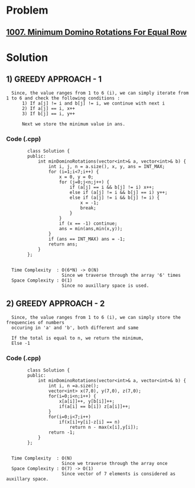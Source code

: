 # Problem

## [1007. Minimum Domino Rotations For Equal Row](https://leetcode.com/problems/minimum-domino-rotations-for-equal-row/)

 
# Solution 

## 1) GREEDY APPROACH - 1

      Since, the value ranges from 1 to 6 (i), we can simply iterate from 1 to 6 and check the following conditions :
          1) If a[j] != i and b[j] != i, we continue with next i
          2) If a[j] == i, x++
          3) If b[j] == i, y++
          
          Next we store the minimum value in ans.
          
   
   ### Code (.cpp)
   
            class Solution {
            public:
                int minDominoRotations(vector<int>& a, vector<int>& b) {
                    int i, j, n = a.size(), x, y, ans = INT_MAX;
                    for (i=1;i<7;i++) {
                        x = 0, y = 0;
                        for (j=0;j<n;j++) {
                            if (a[j] == i && b[j] != i) x++;
                            else if (a[j] != i && b[j] == i) y++;
                            else if (a[j] != i && b[j] != i) {
                                x = -1;
                                break;
                            }
                        }
                        if (x == -1) continue;
                        ans = min(ans,min(x,y));
                    }
                    if (ans == INT_MAX) ans = -1;
                    return ans;
                }
            };

          
      Time Complexity  : O(6*N) -> O(N) 
                         Since we traverse through the array '6' times
      Space Complexity : O(1)
                         Since no auxillary space is used.
                         
                         
## 2) GREEDY APPROACH - 2

      Since, the value ranges from 1 to 6 (i), we can simply store the frequencies of numbers
      occuring in 'a' and 'b', both different and same
         
      If the total is equal to n, we return the minimum,
      Else -1
          
   
   ### Code (.cpp)
   
            class Solution {
            public:
                int minDominoRotations(vector<int>& a, vector<int>& b) {
                    int i, n =a.size();
                    vector<int> x(7,0), y(7,0), z(7,0);
                    for(i=0;i<n;i++) {
                        x[a[i]]++, y[b[i]]++;
                        if(a[i] == b[i]) z[a[i]]++;
                    }
                    for(i=0;i<7;i++) 
                        if(x[i]+y[i]-z[i] == n) 
                            return n - max(x[i],y[i]);
                    return -1;
                }
            };

          
      Time Complexity  : O(N) 
                         Since we traverse through the array once
      Space Complexity : O(7) -> O(1)
                         Since vector of 7 elements is considered as auxillary space.
                         
                         
                         
